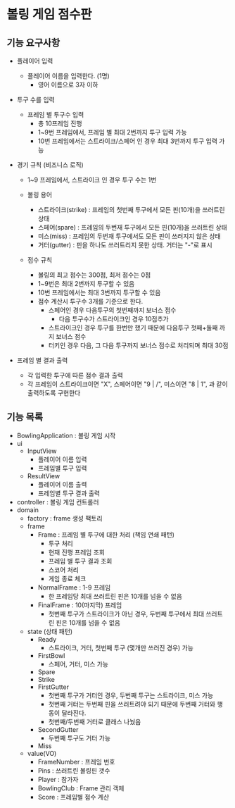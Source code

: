 # 볼링 게임 점수판

## 기능 요구사항

- 플레이어 입력
    - 플레이어 이름을 입력한다. (1명)
        - 영어 이름으로 3자 이하

- 투구 수를 입력
    - 프레임 별 투구수 입력
        - 총 10프레임 진행
        - 1~9번 프레임에서, 프레임 별 최대 2번까지 투구 입력 가능
        - 10번 프레임에서는 스트라이크/스페어 인 경우 최대 3번까지 투구 입력 가능

- 경기 규칙 (비즈니스 로직)
    - 1~9 프레임에서, 스트라이크 인 경우 투구 수는 1번
    - 볼링 용어
        - 스트라이크(strike) : 프레임의 첫번째 투구에서 모든 핀(10개)을 쓰러트린 상태
        - 스페어(spare) : 프레임의 두번재 투구에서 모든 핀(10개)을 쓰러트린 상태
        - 미스(miss) : 프레임의 두번재 투구에서도 모든 핀이 쓰러지지 않은 상태
        - 거터(gutter) : 핀을 하나도 쓰러트리지 못한 상태. 거터는 "-"로 표시

    - 점수 규칙
        - 볼링의 최고 점수는 300점, 최저 점수는 0점
        - 1~9번은 최대 2번까지 투구할 수 있음
        - 10번 프레임에서는 최대 3번까지 투구할 수 있음
        - 점수 계산시 투구수 3개를 기준으로 한다.
            - 스페어인 경우 다음투구의 첫번째까지 보너스 점수
                - 다음 투구수가 스트라이크인 경우 10점추가
            - 스트라이크인 경우 투구를 한번만 했기 때문에 다음투구 첫째+둘째 까지 보너스 점수
            - 터키인 경우 다음, 그 다음 투구까지 보너스 점수로 처리되며 최대 30점

- 프레임 별 결과 출력
    - 각 입력한 투구에 따른 점수 결과 출력
    - 각 프레임이 스트라이크이면 "X", 스페어이면 "9 | /", 미스이면 "8 | 1", 과 같이 출력하도록 구현한다

## 기능 목록

- BowlingApplication  : 볼링 게임 시작
- ui
    - InputView
        - 플레이어 이름 입력
        - 프레임별 투구 입력
    - ResultView
        - 플레이어 이름 출력
        - 프레임별 투구 결과 출력
- controller : 볼링 게임 컨트롤러
- domain
    - factory : frame 생성 팩토리
    - frame
        - Frame : 프레임 별 투구에 대한 처리 (책임 연쇄 패턴)
            - 투구 처리
            - 현재 진행 프레임 조회
            - 프레임 별 투구 결과 조회
            - 스코어 처리
            - 게임 종료 체크
        - NormalFrame : 1-9 프레임
            - 한 프레임당 최대 쓰러트린 핀은 10개를 넘을 수 없음
        - FinalFrame : 10(마지막) 프레임
            - 첫번째 투구가 스트라이크가 아닌 경우, 두번째 투구에서 최대 쓰러트린 핀은 10개를 넘을 수 없음
    - state (상태 패턴)
        - Ready
            - 스트라이크, 거터, 첫번째 투구 (몇개만 쓰러진 경우) 가능
        - FirstBowl
            - 스페어, 거터, 미스 가능
        - Spare
        - Strike
        - FirstGutter
            - 첫번째 투구가 거터인 경우, 두번째 투구는 스트라이크, 미스 가능
            - 첫번째 거터는 두번째 핀을 쓰러트려야 되기 때문에 두번째 거터와 행동이 달라진다.
            - 첫번째/두번째 거터로 클래스 나눴음
        - SecondGutter
            - 두번째 투구도 거터 가능
        - Miss
    - value(VO)
        - FrameNumber : 프레임 번호
        - Pins : 쓰러트린 볼링핀 갯수
        - Player : 참가자
        - BowlingClub : Frame 관리 객체
        - Score : 프레임별 점수 계산
    
    
